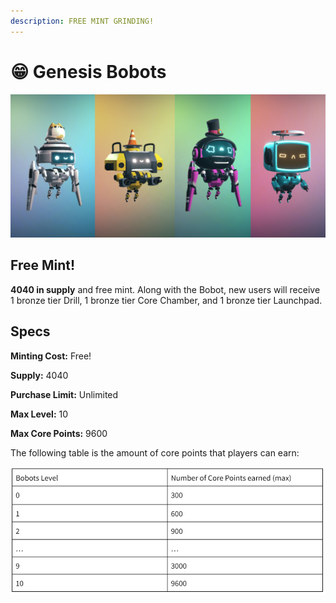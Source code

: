 ```yaml
---
description: FREE MINT GRINDING!
---
```


# 😁 Genesis Bobots

![Bobots Genesis](../../.gitbook/assets/banner.jpg)

## Free Mint!

**4040 in supply** and free mint. Along with the Bobot, new users will receive 1 bronze tier Drill, 1 bronze tier Core Chamber, and 1 bronze tier Launchpad.&#x20;

## Specs

**Minting Cost:** Free!

**Supply:** 4040

**Purchase Limit:** Unlimited

**Max Level:** 10

**Max Core Points:** 9600

The following table is the amount of core points that players can earn:

![](<../../.gitbook/assets/image (8).png>)
